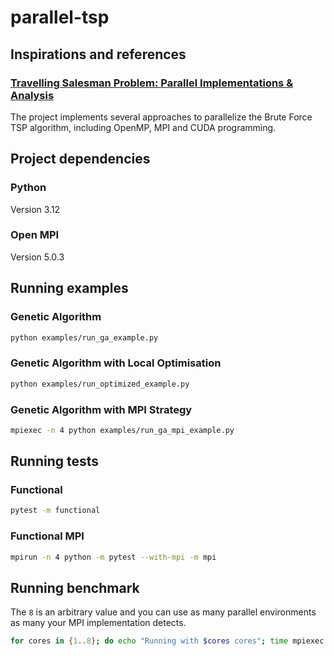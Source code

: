 # parallel-tsp

## Inspirations and references

### [Travelling Salesman Problem: Parallel Implementations & Analysis](https://arxiv.org/pdf/2205.14352.pdf)
The project implements several approaches to parallelize the Brute Force TSP algorithm, including OpenMP, MPI and CUDA programming.

## Project dependencies

### Python
Version 3.12

### Open MPI
Version 5.0.3

## Running examples

### Genetic Algorithm

```bash
python examples/run_ga_example.py
```

### Genetic Algorithm with Local Optimisation

```bash
python examples/run_optimized_example.py
```

### Genetic Algorithm with MPI Strategy

```bash
mpiexec -n 4 python examples/run_ga_mpi_example.py
```

## Running tests

### Functional

```bash
pytest -m functional
```

### Functional MPI

```bash
mpirun -n 4 python -m pytest --with-mpi -m mpi
```

## Running benchmark

The `8` is an arbitrary value and you can use as many parallel environments as many your MPI implementation detects.

```bash
for cores in {1..8}; do echo "Running with $cores cores"; time mpiexec -n $cores python benchmark/hyperparameter_search.py; done
```
